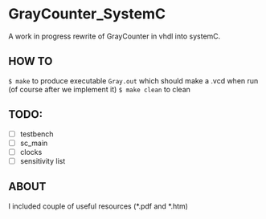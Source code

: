 # GrayCounter_SystemC

A work in progress rewrite of GrayCounter in vhdl into systemC.

## HOW TO

`$ make` to produce executable `Gray.out` which should make a .vcd when run (of course after we implement it)
`$ make clean` to clean

## TODO:

- [ ] testbench
- [ ] sc_main
- [ ] clocks
- [ ] sensitivity list

## ABOUT

I included couple of useful resources (*.pdf and *.htm)
